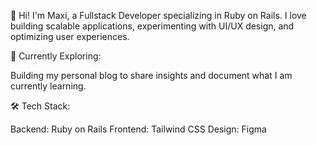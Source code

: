 👋 Hi! I'm Maxi, a Fullstack Developer specializing in Ruby on Rails. I love building scalable applications, experimenting with UI/UX design, and optimizing user experiences.

🚀 Currently Exploring:

Building my personal blog to share insights and document what I am currently learning.

🛠 Tech Stack:

Backend: Ruby on Rails
Frontend: Tailwind CSS
Design: Figma
